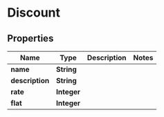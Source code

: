 

# Discount


## Properties

| Name | Type | Description | Notes |
|------------ | ------------- | ------------- | -------------|
|**name** | **String** |  |  |
|**description** | **String** |  |  |
|**rate** | **Integer** |  |  |
|**flat** | **Integer** |  |  |



